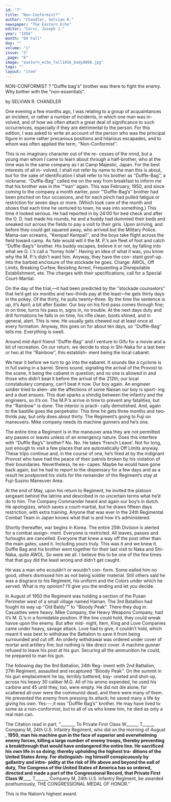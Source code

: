 ```yaml
---
id: "7"
title: "Non-Conformist?"
author: "Chandler, Selvian R."
newspaper: "The Eastern Echo"
editor: "Corvi, Joseph J."
year: "1956"
month: "09 Fall"
day: ""
volume: "1"
issue: "3"
_page: "6"
image: "eastern_echo_fall1956_body0008.jpg"
tags: ""
layout: "item"
---
```

NON-CONFORMIST ? 
"Duffle bag's" brother was there to fight the enemy. Why bother with the "non-essentials".

by SELVIAN R. CHANDLER

One evening a few months ago, I was relating
to a group of acquaintances an incident, or rather a
number of incidents, in which one man was in-
volved, and of how we often attach a great deal of
significance to such occurrences, especially if they
are detrimental to the person. For this edition, I
was asked to write an account of the person who
was the principal figure in some rather precarious
positions and hilarious escapades, and to whom
was often applied the term, ‘‘Non-Conformist’’.

This is no imaginary character out of the re-
cesses of the mind, but a young man whom I came
to learn about through a half-brother, who at the
time was in the same company as I at Camp
Majestic, Japan. For the best interests of all in-
volved, I shall not refer by name to the man this
is about, but for the sake of identification I shall
refer to his brother as ‘‘Duffle-Bag’’, a nickname.
‘‘Duffle-Bag’’ called me on the way from
breakfast to inform me that his brother was in the
‘“‘ean’’ again. This was February, 1950, and since
coming to the company a month earlier, poor
“‘Duffle-Bag’s’’ brother had been pinched on four
occasions, and for each pinch had pulled fatigue
or restriction for seven days or more. (Which took
care of the month and shows that each time he
ventured to town, he was into something.) This
time it looked serious. He had reported in by
24:00 for bed check and after the O. D. had made
his rounds, he and a buddy had dummied their
beds and sneaked out across the fields to pay a
visit to their girls. Upon arriving, and before they
could get squared away, who arrived but the
Military Police. Mama-san screams, ‘‘Kempai!
Kempai!’’, and the boys take flight across the field
toward camp. As fate would will it the M. P.’s
are fleet of foot and catch ‘‘Duffle-Bag’s’’ brother.
His buddy escapes, believe it or not, by falling
into what we G. I.’s call a ‘‘honey hole’’. Having
an idea of what it was, you know why the M. P.’s
didn’t want him. Anyway, they have the con-
stant goof-up. Into the barbed enclosure of the
stockade he goes. Charge: AWOL, Off Limits,
Breaking Curfew, Resisting Arrest, Frequenting a
Disreputable Establishment, ete. The charges with
their specifications, call for a Special Court-Martial.

On the day of the trial,—it had been predicted
by the ‘‘stockade counselors’’ that he’d get six
months and two-thirds pay at the least—he gets
thirty days in the pokey. Of the thirty, he pulls
twenty-three. By the time the sentence is up, it’s
April; a bit after Easter. Our boy on his first pass
comes through fine; in on time, turns his pass in,
signs in, no trouble. At the next days duty and
drill formations he falls in on time, his rifle clean,
boots shined, and in general, alert. This is new.
He usually gets chewed out at least once at every
formation. Anyway, this goes on for about ten
days, so ‘‘Duffle-Bag’’ tells me. Everything is
swell.

Around mid-April friend ‘‘Duffle-Bag’’ and I
venture to Gifu for a movie and a bit of recreation.
On our return, we decide to stop in Shi-Naka for a
last beer or two at the ‘‘Rainbow’’, this establish-
ment being the local cabaret.

We hear it before we turn to go into the
eabaret. It sounds like a cyclone is in full swing
in a barrel. Sirens sound, signaling the arrival of
the Provost to the scene, it being the cabaret in
question; and no one is allowed in and those who
didn’t beat it before the arrival of the 212th, our
local constabulary company, can’t beat it now.
Our boy again. An engineer soldier tried to alien-
ate the affections of some Naisan our boy is sport-
ing and a duel ensues. This duel sparks a shindig
between the infantry and the engineers, so it’s on.
The M.P.’s arrive in time to prevent any fatalities,
but the ‘‘Rainbow’’ is done. The interior is practi-
cally demolished. And, again to the bastille goes
the perpetrator. This time he gets three months
and two-thirds pay, but only does about thirty.
The Regiment’s going to Fuji on maneuvers. Mike
company needs its machine gunners and he’s one.

The entire time a Regiment is in the maneuver
area they are not permitted any passes or leaves
unless of an emergency nature. Does this interfere
with ‘‘Duffle Bag’s’’ brother? No. No. He takes
‘French Leave’. Not for long, just enough to visit
a few places that are automatically Off Limits
anyway. These trips continue and, in the course
of one, he’s fired at by the indignant Provost who
have had the peace of their patrols broken by his
violation of their boundaries. Nevertheless, he es-
capes. Maybe he would have gone back again, but
he had to report to the dispensary for a few days
and as a result he postponed his visits for the
remainder of the Regiment’s stay at Fuji-Susino
Maneuver Area.

At the end of May, upon his return to Regiment,
he invited the platoon sergeant behind the latrine
and described in no uncertain terms what he’d do
to him. The Company Commander heard and again
our boy’s in dutch. He apologizes, which saves a
court-martial, but he draws fifteen days restriction,
with extra training. Anyone that was ever in the
24th Regimental Combat Team in Japan knows what
that is and how it’s administered.

Shortly thereafter, war begins in Korea. The
entire 25th Division is alerted for a combat assign-
ment. Everyone is restricted. All leaves, passes and
furloughs are cancelled. Everyone that knew a way
off the post other than the main gates, used it.
Including yours truly. This was it and we knew it.
Duffle Bag and his brother went together for their
last visit to Naka and Shi-Naka, quite AWOL. So
were we all. I believe this to be one of the few times
that that guy did the least wrong and didn’t get
caught.

He was a man who ecouldn’t or wouldn’t con-
form. Some ealled him no good, others dismissed him
as not being soldier material. Still others said he was
a disgrace to his Regiment, his uniform and the
Colors under which he served. What is my opinion?
I’ll give you the ending and let you decide.

In August of 1950 the Regiment was holding a
section of the Pusan Perimeter west of a small
village named Haman. The 3rd Batallion had fought
its way up ‘‘Old Baldy’”’ to ‘‘Bloody Peak’’. There
they dug in. Casualties were heavy. Mike Company,
the Heavy Weapons Company, had it’s M. G.’s in
a formidable position. If the line could hold, they
could wreak havoe upon the enemy. But after mid-
night, Item, King and Love Companies came under
heavy, savage attack. Love had to give, it couldn’t
hold, which meant it was best to withdraw the
Battalion to save it from being surrounded and cut
off. An orderly withdrawal was ordered under cover
of mortar and artillery fire; but nothing is like
direct cover. A machine gunner refused to leave
his post at his gun. Securing all the ammunition he
could, he prepared to man his gun.

The following day the 8rd Battalion, 24th Reg-
iment with 2nd Battalion, 27th Regiment, assaulted
and recaptured ‘‘Bloody Peak’’. On the summit in
his gun emplacement he lay, terribly battered, bay-
oneted and shot-up, across his heavy 30 caliber M.G.
All of his ammo expended, he used his carbine and
45 until they, too, were empty. He did not die
alone, for scattered all over were the communist
dead, and there were many of them. He prevented
the enemy from pressing its attack; he saved many
a life by giving his own. Yes---,it was ‘‘Dufflle
Bag’s’’ brother. He may have lived to some as a
non-conformist, but to all of us who knew him, he
died as only a real man can.

The Citation read in part, "_______
To Private First Class W______ T______
Company M, 24th U.S. Infantry Regiment, who did
on the morning of August __, 1950, man his machine
gun in the face of superior and overwhelming enemy
forces, killing a large number of enemy troops,
thereby preventing a breakthrough that would have
endangered the entire line. He sacrificed his own
life in so doing; thereby upholding the highest tra-
ditions of the United States Army. For distinguish-
ing himself conspicuously by gallantry and intre-
pidity at the risk of life above and beyond the eall
of duty, The Congress of the United States of
America has so ordered, directed and made a part
of the Congressional Record, that Private First
Class W______ T______, Company M, 24th
U.S. Infantry Regiment, be awarded posthumously,
THE CONGRESSIONAL MEDAL OF HONOR.’’

This is the Nation’s highest award.
